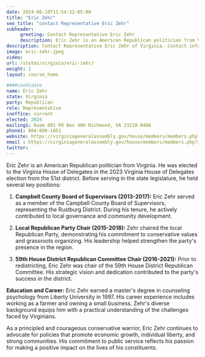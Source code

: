 ```yaml
---
date: 2024-06-18T11:54:12-05:00
title: "Eric Zehr"
seo_title: "contact Representative Eric Zehr"
subheader:
     greeting: Contact Representative Eric Zehr
     description: Eric Zehr is an American Republican politician from Virginia. He was elected to the Virginia House of Delegates in the 2023 Virginia House of Delegates election from the 51st district.
description: Contact Representative Eric Zehr of Virginia. Contact information for Eric Zehr includes email address, phone number, and mailing address.
image: eric-zehr.jpeg
video:
url: /states/virginia/eric-zehr/
weight: 1
layout: course_home

####candidate
name: Eric Zehr
state: Virginia
party: Republican
role: Representative
inoffice: current
elected: 2024
mailing1: Room 801 PO Box 406 Richmond, VA 23218-0406
phone1: 804-698-1051
website: https://virginiageneralassembly.gov/house/members/members.php?id=H0383/
email : https://virginiageneralassembly.gov/house/members/members.php?id=H0383/
twitter: 
---
```

Eric Zehr is an American Republican politician from Virginia. He was elected to the Virginia House of Delegates in the 2023 Virginia House of Delegates election from the 51st district. Before serving in the state legislature, he held several key positions:

1. **Campbell County Board of Supervisors (2013-2017):** Eric Zehr served as a member of the Campbell County Board of Supervisors, representing the Rustburg District. During his tenure, he actively contributed to local governance and community development.

2. **Local Republican Party Chair (2015-2018):** Zehr chaired the local Republican Party, demonstrating his commitment to conservative values and grassroots organizing. His leadership helped strengthen the party's presence in the region.

3. **59th House District Republican Committee Chair (2016-2021):** Prior to redistricting, Eric Zehr was chair of the 59th House District Republican Committee. His strategic vision and dedication contributed to the party's success in the district.

**Education and Career:**
Eric Zehr earned a master's degree in counseling psychology from Liberty University in 1997. His career experience includes working as a farmer and owning a small business. Zehr's diverse background equips him with a practical understanding of the challenges faced by Virginians.

As a principled and courageous conservative warrior, Eric Zehr continues to advocate for policies that promote economic growth, individual liberty, and strong communities. His commitment to public service reflects his passion for making a positive impact on the lives of his constituents.
